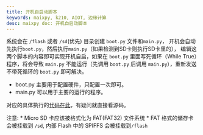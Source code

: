```yaml
---
title: 开机自启动脚本
keywords: maixpy, k210, AIOT, 边缘计算
desc: maixpy doc: 开机自启动脚本
---
```



系统会在 `/flash` 或者 `/sd`(优先) 目录创建 `boot.py` 文件和`main.py`， 开机会自动先执行`boot.py`，然后执行`main.py`（如果检测到SD卡则执行SD卡里的）， 编辑这两个脚本的内容即可实现开机自启，如果在 `boot.py` 里面写死循环（While True）程序，将会导致 `main.py` 不能运行（先调用 `boot.py` 后调用 `main.py`），重新发送不带死循环的 `boot.py` 即可解决。

- boot.py 主要用于配置硬件，只配置一次即可。
- main.py 可以用于主要的运行的程序。

对应的具体执行的[代码在此](https://github.com/sipeed/MaixPy/blob/972059491227ece63fbfc2cd0e78fe13ee78427d/components/micropython/port/src/maixpy_main.c#L586-L595)，有疑问就直接看源码。

注意:
    * Micro SD 卡应该被格式化为 FAT(FAT32) 文件系统
    * FAT 格式的储存卡会被挂载到 `/sd`, 内部 Flash 中的 SPIFFS 会被挂载到`/flash`

